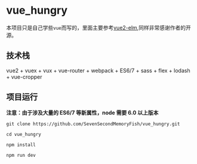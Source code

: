 # vue_hungry

本项目只是自己学些`vue`而写的，里面主要参考[vue2-elm](https://github.com/bailicangdu/vue2-elm),同样非常感谢作者的开源。


## 技术栈

vue2 + vuex + vux + vue-router + webpack + ES6/7 +  sass + flex +  lodash + vue-cropper 
 

## 项目运行

**注意：由于涉及大量的 ES6/7 等新属性，node 需要 6.0 以上版本**
```
git clone https://github.com/SevenSecondMemoryFish/vue_hungry.git  

cd vue_hungry

npm install 

npm run dev

```
